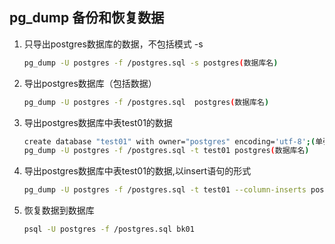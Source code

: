 ## pg_dump 备份和恢复数据

1. 只导出postgres数据库的数据，不包括模式 -s

    ```sh
    pg_dump -U postgres -f /postgres.sql -s postgres(数据库名)
    ```

2. 导出postgres数据库（包括数据）

    ```sh
    pg_dump -U postgres -f /postgres.sql  postgres(数据库名)
    ```

3. 导出postgres数据库中表test01的数据

    ```sh
    create database "test01" with owner="postgres" encoding='utf-8';(单引号，双引号不能错)
    pg_dump -U postgres -f /postgres.sql -t test01 postgres(数据库名)
    ```

4. 导出postgres数据库中表test01的数据,以insert语句的形式

    ```sh
    pg_dump -U postgres -f /postgres.sql -t test01 --column-inserts postgres(数据库名)
    ```

5. 恢复数据到数据库

    ```sh
    psql -U postgres -f /postgres.sql bk01
    ```
